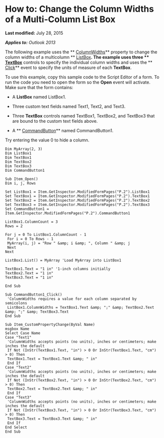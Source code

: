 
# How to: Change the Column Widths of a Multi-Column List Box

 **Last modified:** July 28, 2015

 _**Applies to:** Outlook 2013_

The following example uses the  ** [ColumnWidths](380ded70-6467-3767-17b2-3c4e84dc60dd.md)** property to change the column widths of a multicolumn ** [ListBox](f56ba480-f8fe-6d12-265e-3b0a9838af97.md)**. The example uses three  ** [TextBox](4a0e4a3d-beca-9f94-7e27-469c4bafe250.md)** controls to specify the individual column widths and uses the ** [Click](747d6f8f-c4da-f670-d476-21729387c4bc.md)** event to specify the units of measure of each **TextBox**.

To use this example, copy this sample code to the Script Editor of a form. To run the code you need to open the form so the  **Open** event will activate. Make sure that the form contains:

- A  **ListBox** named ListBox1.
    
- Three custom text fields named Text1, Text2, and Text3.
    
- Three  **TextBox** controls named TextBox1, TextBox2, and TextBox3 that are bound to the custom text fields above.
    
- A  ** [CommandButton](bb2bcfaa-e7a5-cedc-2ed7-bcc17a4d8fb6.md)** named CommandButton1.
    
Try entering the value 0 to hide a column.



```
Dim MyArray(2, 3) 
Dim ListBox1 
Dim TextBox1 
Dim TextBox2 
Dim TextBox3 
Dim CommandButton1 
 
Sub Item_Open() 
Dim i, j, Rows 
 
Set ListBox1 = Item.GetInspector.ModifiedFormPages("P.2").ListBox1 
Set TextBox1 = Item.GetInspector.ModifiedFormPages("P.2").TextBox1 
Set TextBox2 = Item.GetInspector.ModifiedFormPages("P.2").TextBox2 
Set TextBox3 = Item.GetInspector.ModifiedFormPages("P.2").TextBox3 
Set CommandButton1 = Item.GetInspector.ModifiedFormPages("P.2").CommandButton1 
 
ListBox1.ColumnCount = 3 
Rows = 2 
 
For j = 0 To ListBox1.ColumnCount - 1 
 For i = 0 To Rows - 1 
 MyArray(i, j) = "Row " &amp; i &amp; ", Column " &amp; j 
 Next 
Next 
 
ListBox1.List() = MyArray 'Load MyArray into ListBox1 
 
TextBox1.Text = "1 in" '1-inch columns initially 
TextBox2.Text = "1 in" 
TextBox3.Text = "1 in" 
 
End Sub 
 
Sub CommandButton1_Click() 
 'ColumnWidths requires a value for each column separated by semicolons 
 ListBox1.ColumnWidths = TextBox1.Text &amp; ";" &amp; TextBox2.Text &amp; ";" &amp; TextBox3.Text 
End Sub 
 
Sub Item_CustomPropertyChange(ByVal Name) 
msgbox Name 
Select Case Name 
Case "Text1" 
 'ColumnWidths accepts points (no units), inches or centimeters; make inches the default 
 If Not (InStr(TextBox1.Text, "in") > 0 Or InStr(TextBox1.Text, "cm") > 0) Then 
 TextBox1.Text = TextBox1.Text &amp; " in" 
 End If 
Case "Text2" 
 'ColumnWidths accepts points (no units), inches or centimeters; make inches the default 
 If Not (InStr(TextBox2.Text, "in") > 0 Or InStr(TextBox2.Text, "cm") > 0) Then 
 TextBox2.Text = TextBox2.Text &amp; " in" 
 End If 
Case "Text3" 
 'ColumnWidths accepts points (no units), inches or centimeters; make inches the default 
 If Not (InStr(TextBox3.Text, "in") > 0 Or InStr(TextBox3.Text, "cm") > 0) Then 
 TextBox3.Text = TextBox3.Text &amp; " in" 
 End If 
End Select 
End Sub
```

